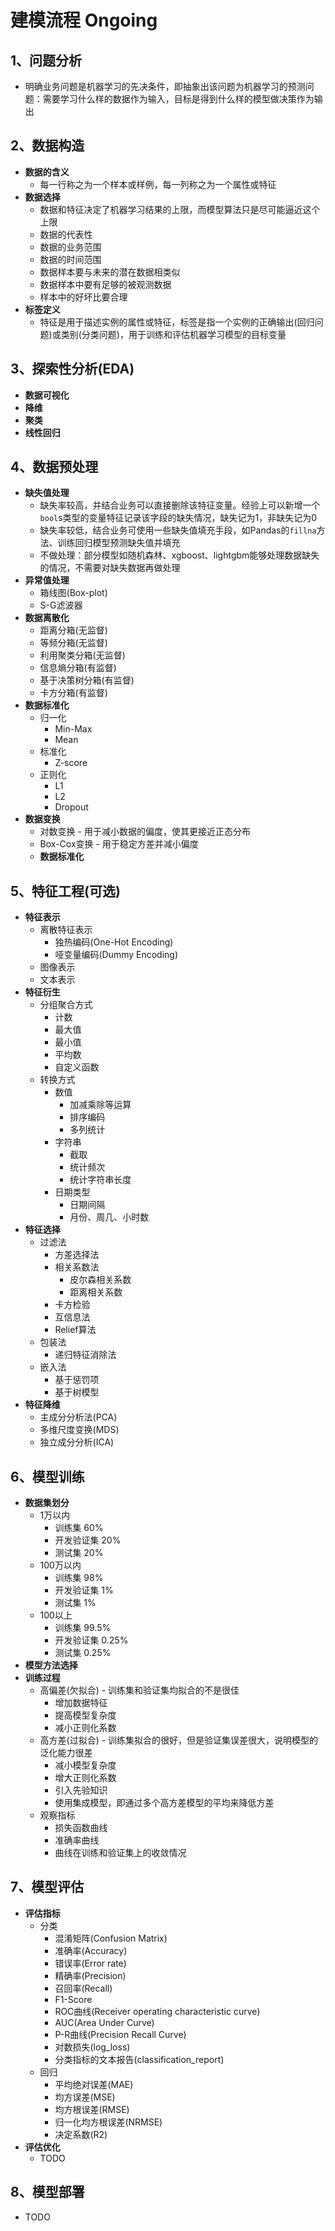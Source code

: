 # 建模流程 Ongoing

## **1、问题分析**

- 明确业务问题是机器学习的先决条件，即抽象出该问题为机器学习的预测问题：需要学习什么样的数据作为输入，目标是得到什么样的模型做决策作为输出

## **2、数据构造**

- **数据的含义**
    - 每一行称之为一个样本或样例，每一列称之为一个属性或特征
- **数据选择**
    -  数据和特征决定了机器学习结果的上限，而模型算法只是尽可能逼近这个上限
    -  数据的代表性
    -  数据的业务范围
    -  数据的时间范围
    -  数据样本要与未来的潜在数据相类似
    -  数据样本中要有足够的被观测数据
    -  样本中的好坏比要合理
- **标签定义**
    - 特征是用于描述实例的属性或特征，标签是指一个实例的正确输出(回归问题)或类别(分类问题)，用于训练和评估机器学习模型的目标变量

## **3、探索性分析(EDA)**

- **数据可视化**
- **降维**
- **聚类**
- **线性回归**

## **4、数据预处理**

- **缺失值处理**
    - 缺失率较高，并结合业务可以直接删除该特征变量。经验上可以新增一个`bool`s类型的变量特征记录该字段的缺失情况，缺失记为1，非缺失记为0
    - 缺失率较低，结合业务可使用一些缺失值填充手段，如Pandas的`fillna`方法、训练回归模型预测缺失值并填充
    - 不做处理：部分模型如随机森林、xgboost、lightgbm能够处理数据缺失的情况，不需要对缺失数据再做处理
- **异常值处理**
    - 箱线图(Box-plot)
    - S-G滤波器
- **数据离散化**
    - 距离分箱(无监督)
    - 等频分箱(无监督)
    - 利用聚类分箱(无监督)
    - 信息熵分箱(有监督)
    - 基于决策树分箱(有监督)
    - 卡方分箱(有监督)
- **数据标准化**
    - 归一化
        - Min-Max
        - Mean
    - 标准化
        - Z-score
    - 正则化
        - L1
        - L2
        - Dropout
- **数据变换**
    - 对数变换 - 用于减小数据的偏度，使其更接近正态分布
    - Box-Cox变换 - 用于稳定方差并减小偏度
    - **数据标准化**

## **5、特征工程(可选)**

- **特征表示**
    - 离散特征表示
        - 独热编码(One-Hot Encoding)
        - 哑变量编码(Dummy Encoding)
    - 图像表示
    - 文本表示
- **特征衍生**
    - 分组聚合方式
        - 计数
        - 最大值
        - 最小值
        - 平均数
        - 自定义函数
    - 转换方式
        - 数值
            - 加减乘除等运算
            - 排序编码
            - 多列统计
        - 字符串
            - 截取
            - 统计频次
            - 统计字符串长度
        - 日期类型
            - 日期间隔
            - 月份、周几、小时数
- **特征选择**
    - 过滤法
        - 方差选择法
        - 相关系数法
            - 皮尔森相关系数
            - 距离相关系数
        - 卡方检验
        - 互信息法
        - Relief算法
    - 包装法
        - 递归特征消除法
    - 嵌入法
        - 基于惩罚项
        - 基于树模型
- **特征降维**
    - 主成分分析法(PCA)
    - 多维尺度变换(MDS)
    - 独立成分分析(ICA)

## **6、模型训练**

- **数据集划分**
    - 1万以内
        - 训练集 60%
        - 开发验证集 20%
        - 测试集 20%
    - 100万以内
        - 训练集 98%
        - 开发验证集 1%
        - 测试集 1%
    - 100以上
        - 训练集 99.5%
        - 开发验证集 0.25%
        - 测试集 0.25%
- **模型方法选择**
- **训练过程**
    - 高偏差(欠拟合) - 训练集和验证集均拟合的不是很佳
        - 增加数据特征
        - 提高模型复杂度
        - 减小正则化系数
    - 高方差(过拟合) - 训练集拟合的很好，但是验证集误差很大，说明模型的泛化能力很差
        - 减小模型复杂度
        - 增大正则化系数
        - 引入先验知识
        - 使用集成模型，即通过多个高方差模型的平均来降低方差
    - 观察指标
        - 损失函数曲线
        - 准确率曲线
        - 曲线在训练和验证集上的收敛情况

## **7、模型评估**

- **评估指标**
    - 分类
        - 混淆矩阵(Confusion Matrix)
        - 准确率(Accuracy)
        - 错误率(Error rate)
        - 精确率(Precision)
        - 召回率(Recall)
        - F1-Score
        - ROC曲线(Receiver operating characteristic curve)
        - AUC(Area Under Curve)
        - P-R曲线(Precision Recall Curve)
        - 对数损失(log_loss)
        - 分类指标的文本报告(classification_report)
    - 回归
        - 平均绝对误差(MAE)
        - 均方误差(MSE)
        - 均方根误差(RMSE)
        - 归一化均方根误差(NRMSE)
        - 决定系数(R2)
- **评估优化**
    - TODO

## **8、模型部署**

- TODO  